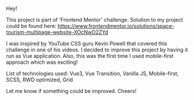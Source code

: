 Hey!

This project is part of 'Frontend Mentor' challenge. Solution to my project could be found here: https://www.frontendmentor.io/solutions/space-tourism-multipage-website-XOcNwD2ZYd

I was inspired by YouTube CSS guru Kevin Powell that covered this challenge in one of his videos. I decided to improve this project by having it run as Vue application. Also, this was the first time I used mobile-first approach which was exciting!

List of technologies used: Vue3, Vue Transition, Vanilla JS, Mobile-first, SCSS, RWD optimized, Grid

Let me know if something could be improved. Cheers!
